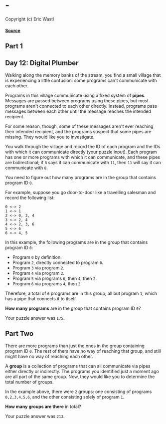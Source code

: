 # -
Copyright (c) Eric Wastl
#### [Source](https://adventofcode.com/{y}/day/{d})

## Part 1

## Day 12: Digital Plumber

Walking along the memory banks of the stream, you find a small village that is experiencing a little confusion: some programs can't communicate with each other.

 Programs in this village communicate using a fixed system of **pipes**. Messages are passed between programs using these pipes, but most programs aren't connected to each other directly. Instead, programs pass messages between each other until the message reaches the intended recipient.

 For some reason, though, some of these messages aren't ever reaching their intended recipient, and the programs suspect that some pipes are missing. They would like you to investigate.

 You walk through the village and record the ID of each program and the IDs with which it can communicate directly (your puzzle input). Each program has one or more programs with which it can communicate, and these pipes are bidirectional; if `8` says it can communicate with `11`, then `11` will say it can communicate with `8`.

 You need to figure out how many programs are in the group that contains program ID `0`.

 For example, suppose you go door-to-door like a travelling salesman and record the following list:

 
```
0 <-> 2
1 <-> 1
2 <-> 0, 3, 4
3 <-> 2, 4
4 <-> 2, 3, 6
5 <-> 6
6 <-> 4, 5

```
 In this example, the following programs are in the group that contains program ID `0`:

 
 * Program `0` by definition.
 * Program `2`, directly connected to program `0`.
 * Program `3` via program `2`.
 * Program `4` via program `2`.
 * Program `5` via programs `6`, then `4`, then `2`.
 * Program `6` via programs `4`, then `2`.
 
 Therefore, a total of `6` programs are in this group; all but program `1`, which has a pipe that connects it to itself.

 **How many programs** are in the group that contains program ID `0`?

  Your puzzle answer was `175`.

## Part Two

There are more programs than just the ones in the group containing program ID `0`. The rest of them have no way of reaching that group, and still might have no way of reaching each other.

 A **group** is a collection of programs that can all communicate via pipes either directly or indirectly. The programs you identified just a moment ago are all part of the same group. Now, they would like you to determine the total number of groups.

 In the example above, there were `2` groups: one consisting of programs `0,2,3,4,5,6`, and the other consisting solely of program `1`.

 **How many groups are there** in total?

  Your puzzle answer was `213`.

